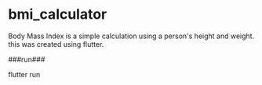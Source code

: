# bmi_calculator
Body Mass Index is a simple calculation using a person's height and weight. this was created using flutter.

###run###

flutter run
